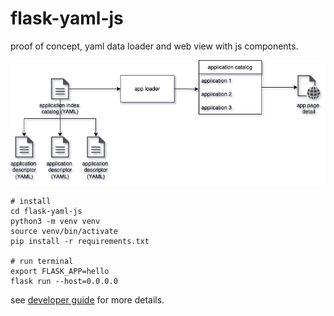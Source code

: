 # flask-yaml-js

proof of concept, yaml data loader and web view with js components.

![diagram](doc/flask-yaml-js.drawio.png)

```shell
# install
cd flask-yaml-js
python3 -m venv venv
source venv/bin/activate
pip install -r requirements.txt

# run terminal
export FLASK_APP=hello
flask run --host=0.0.0.0
```

see [developer guide](doc/guide.md) for more details.
